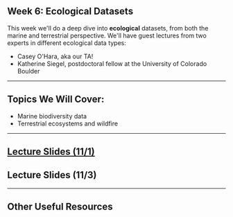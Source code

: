 
## Week 6: Ecological Datasets

This week we'll do a deep dive into __ecological__ datasets, from both the marine and terrestrial perspective. We'll have guest lectures from two experts in different ecological data types:

* Casey O'Hara, aka our TA!
* Katherine Siegel, postdoctoral fellow at the University of Colorado Boulder

---------------------------
## Topics We Will Cover:

* Marine biodiversity data
* Terrestrial ecosystems and wildfire

---------------------------
## [Lecture Slides (11/1)](https://drive.google.com/file/d/1N-mRj3NRbEEYDrpGXxeB7Rt6Tb7tp_4h/view?usp=sharing)
## Lecture Slides (11/3)

----------------------------
## Other Useful Resources
